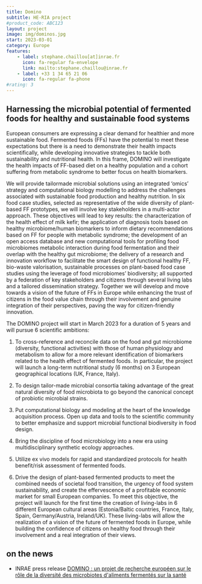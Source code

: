 ```yaml
---
title: Domino
subtitle: HE-RIA project
#product_code: ABC123
layout: project
image: img/dominos.jpg
start: 2023-03-01
category: Europe
features:
    - label: stephane.chaillou[at]inrae.fr
      icon: fa-regular fa-envelope
      link: mailto:stephane.chaillou@inrae.fr
    - label: +33 1 34 65 21 06
      icon: fa-regular fa-phone
#rating: 3
---
```


## Harnessing the microbial potential of fermented foods for healthy and sustainable food systems

European consumers are expressing a clear demand for healthier and more sustainable food. Fermented foods (FFs) have the potential
to meet these expectations but there is a need to demonstrate their health impacts scientifically, while developing innovative strategies
to tackle both sustainability and nutritional health. In this frame, DOMINO will investigate the health impacts of FF-based diet on
a healthy population and a cohort suffering from metabolic syndrome to better focus on health biomarkers. 

We will provide tailormade
microbial solutions using an integrated ‘omics’ strategy and computational biology modelling to address the challenges associated
with sustainable food production and healthy nutrition. In six food case studies, selected as representative of the wide diversity of
plant-based FF prototypes, we will involve key stakeholders in a multi-actor approach. These objectives will lead to key results: the
characterization of the health effect of milk kefir; the application of diagnosis tools based on healthy microbiome/human biomarkers to
inform dietary recommendations based on FF for people with metabolic syndrome; the development of an open access database and new
computational tools for profiling food microbiomes metabolic interaction during food fermentation and their overlap with the healthy
gut microbiome; the delivery of a research and innovation workflow to facilitate the smart design of functional healthy FF, bio-waste
valorisation, sustainable processes on plant-based food case studies using the leverage of food microbiomes’ biodiversity; all supported
by a federation of key stakeholders and citizens through several living labs and a tailored dissemination strategy. Together we will develop
and move towards a vision of the future of FFs in Europe while enhancing the trust of citizens in the food value chain through their
involvement and genuine integration of their perspectives, paving the way for citizen-friendly innovation.

The DOMINO project will start in March 2023 for a duration of 5 years and will pursue 6 scientific ambitions:

1. To cross-reference and reconcile data on the food and gut microbiome (diversity, functional activities) with those of human physiology and metabolism to allow for a more relevant identification of biomarkers related to the health effect of fermented foods. In particular, the project will launch a long-term nutritional study (6 months) on 3 European geographical locations (UK, France, Italy).

2. To design tailor-made microbial consortia taking advantage of the great natural diversity of food microbiota to go beyond the canonical concept of probiotic microbial strains.

3. Put computational biology and modeling at the heart of the knowledge acquisition process. Open up data and tools to the scientific community to better emphasize and support microbial functional biodiversity in food design.

4. Bring the discipline of food microbiology into a new era using multidisciplinary synthetic ecology approaches.

5. Utilize ex vivo models for rapid and standardized protocols for health benefit/risk assessment of fermented foods.

6. Drive the design of plant-based fermented products to meet the combined needs of societal food transition, the urgency of food system sustainability, and create the effervescence of a profitable economic market for small European companies. To meet this objective, the project will launch for the first time the creation of living-labs in 6 different European cultural areas (Estonia/Baltic countries, France, Italy, Spain, Germany/Austria, Ireland/UK). These living-labs will allow the realization of a vision of the future of fermented foods in Europe, while building the confidence of citizens on healthy food through their involvement and a real integration of their views.


## on the news

- INRAE press release [DOMINO : un projet de recherche européen sur le rôle de la diversité des microbiotes d'aliments fermentés sur la santé](https://www.inrae.fr/actualites/domino-projet-recherche-europeen-role-diversite-microbiotes-daliments-fermentes-sante)






